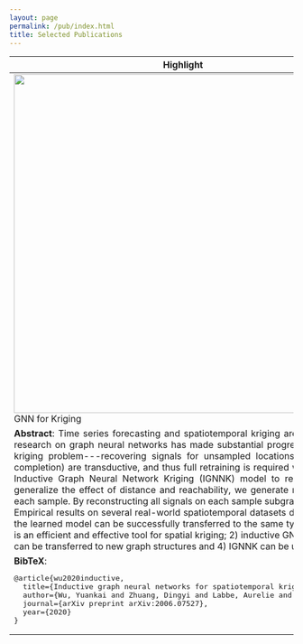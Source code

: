 ```yaml
---
layout: page
permalink: /pub/index.html
title: Selected Publications
---
```


<table style="width:100%">
    <thead>
		<tr>
			<th width="25%">Highlight</th>
			<th width="13%">Authors</th>
			<th width="40%">Title</th>
			<th width="2%">Year</th>
			<th width="20%">Journal/Proceedings</th>
		</tr>
    </thead>
	<tbody>
    <tr id="wu2020inductive" class="entry">
          <td>
        <!-- <img src="../pub_img/ignnk.png" width="600" class="single_img"> -->
        <div class="polaroid">
          <img src="../pub_img/ignnk.png" width="600" class="research_img">
          <div class="container">
          GNN for Kriging
          </div>
        </div>
      </td>
          <td><strong>Y. Wu</strong>, Zhuang, D, Labbe, A, & Sun, L.*</td>
      <td>
        Inductive Graph Neural Networks for Spatiotemporal Kriging<br>
                <p class="infolinks"> 
                  [<a href="javascript:toggleInfo('wu2020inductive','abstract')">Abstract</a>]
                  [<a href="javascript:toggleInfo('wu2020inductive','bibtex')">BibTeX</a>] 
                  <!-- [<a href="https://arxiv.org/pdf/2006.07527.pdf">PDF</a>] -->
                  [<a href="https://arxiv.org/pdf/2006.07527">arXiv</a>]
                  [<a href="https://github.com/Kaimaoge/IGNNK">code</a>]
              </p>
        </td>
      <td>2021</td>
          <td>AAAI 2021</td>
        </tr>
        <tr id="abs_wu2020inductive" class="abstract noshow">
          <td colspan="5"><div align="justify"> <b>Abstract</b>: Time series forecasting and spatiotemporal kriging are the two most important tasks in spatiotemporal data analysis. Recent research on graph neural networks has made substantial progress in time series forecasting, while little attention has been paid to the kriging problem---recovering signals for unsampled locations/sensors. Most existing scalable kriging methods (e.g., matrix/tensor completion) are transductive, and thus full retraining is required when we have a new sensor to interpolate. In this paper, we develop an Inductive Graph Neural Network Kriging (IGNNK) model to recover data for unsampled sensors on a network/graph structure. To generalize the effect of distance and reachability, we generate random subgraphs as samples and  corresponding adjacency matrix for each sample. By reconstructing all signals on each sample subgraph, IGNNK can effectively learn the spatial message passing mechanism. Empirical results on several real-world spatiotemporal datasets demonstrate the effectiveness of our model. In addition, we also find that the learned model can be successfully transferred to the same type of kriging tasks on an unseen dataset. Our results show that: 1) GNN is an efficient and effective tool for spatial kriging; 2) inductive GNNs can be trained using dynamic adjacency matrices; 3) a trained model can be transferred to new graph structures and 4) IGNNK can be used to generate virtual sensors.</div></td>
        </tr>
        <tr id="bib_wu2020inductive" class="bibtex noshow">
          <td colspan="5"><b>BibTeX</b>:
                <pre>@article{wu2020inductive,
  title={Inductive graph neural networks for spatiotemporal kriging},
  author={Wu, Yuankai and Zhuang, Dingyi and Labbe, Aurelie and Sun, Lijun},
  journal={arXiv preprint arXiv:2006.07527},
  year={2020}
}</pre>
      </td>
    </tr>
	</tbody>
</table>
